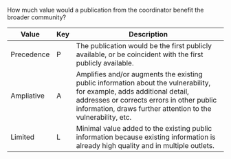 How much value would a publication from the coordinator benefit the broader community?

| Value | Key | Description |
| --- | --- | --- |
| Precedence | P | The publication would be the first publicly available, or be coincident with the first publicly available. |
| Ampliative | A | Amplifies and/or augments the existing public information about the vulnerability, for example, adds additional detail, addresses or corrects errors in other public information, draws further attention to the vulnerability, etc. |
| Limited | L | Minimal value added to the existing public information because existing information is already high quality and in multiple outlets. |